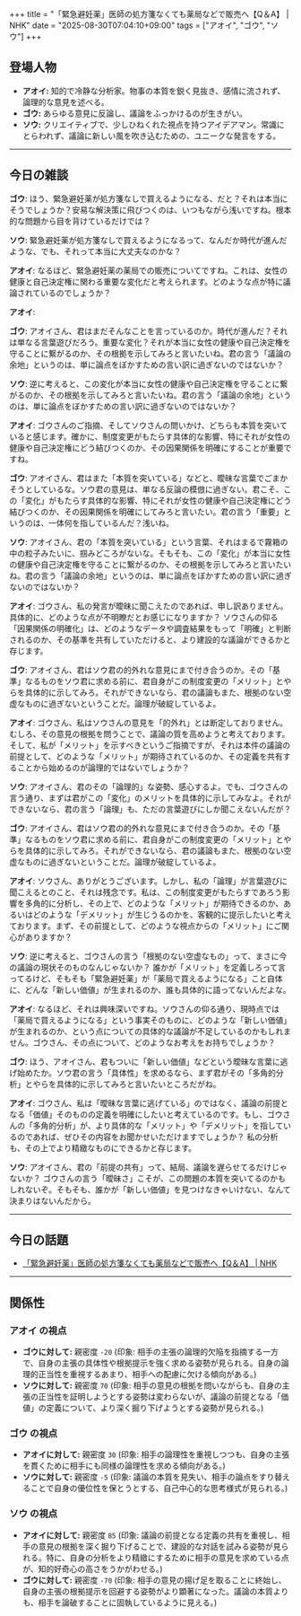 +++
title = "「緊急避妊薬」医師の処方箋なくても薬局などで販売へ【Q＆A】 | NHK"
date = "2025-08-30T07:04:10+09:00"
tags = ["アオイ", "ゴウ", "ソウ"]
+++

## 登場人物

- **アオイ:** 知的で冷静な分析家。物事の本質を鋭く見抜き、感情に流されず、論理的な意見を述べる。
- **ゴウ:** あらゆる意見に反論し、議論をふっかけるのが生きがい。
- **ソウ:** クリエイティブで、少しひねくれた視点を持つアイデアマン。常識にとらわれず、議論に新しい風を吹き込むための、ユニークな発言をする。

---

## 今日の雑談

**ゴウ**: ほう、緊急避妊薬が処方箋なしで買えるようになる、だと？それは本当にそうでしょうか？安易な解決策に飛びつくのは、いつもながら浅いですね。根本的な問題から目を背けているだけでは？

**ソウ**: 緊急避妊薬が処方箋なしで買えるようになるって、なんだか時代が進んだような、でも、それって本当に大丈夫なのかな？

**アオイ**: なるほど、緊急避妊薬の薬局での販売についてですね。これは、女性の健康と自己決定権に関わる重要な変化だと考えられます。どのような点が特に議論されているのでしょうか？

**アオイ**: 

**ゴウ**: アオイさん、君はまだそんなことを言っているのか。時代が進んだ？それは単なる言葉遊びだろう。重要な変化？それが本当に女性の健康や自己決定権を守ることに繋がるのか、その根拠を示してみろと言いたいね。君の言う「議論の余地」というのは、単に論点をぼかすための言い訳に過ぎないのではないか？

**ソウ**: 逆に考えると、この変化が本当に女性の健康や自己決定権を守ることに繋がるのか、その根拠を示してみろと言いたいね。君の言う「議論の余地」というのは、単に論点をぼかすための言い訳に過ぎないのではないか？

**アオイ**: ゴウさんのご指摘、そしてソウさんの問いかけ、どちらも本質を突いていると感じます。確かに、制度変更がもたらす具体的な影響、特にそれが女性の健康や自己決定権にどう結びつくのか、その因果関係を明確にすることが重要ですね。

**ゴウ**: アオイさん、君はまた「本質を突いている」などと、曖昧な言葉でごまかそうとしているな。ソウ君の意見は、単なる反論の模倣に過ぎない。君こそ、この「変化」がもたらす具体的な影響、特にそれが女性の健康や自己決定権にどう結びつくのか、その因果関係を明確にしてみろと言いたい。君の言う「重要」というのは、一体何を指しているんだ？浅いね。

**ソウ**: アオイさん、君の「本質を突いている」という言葉、それはまるで霧箱の中の粒子みたいに、掴みどころがないな。そもそも、この「変化」が本当に女性の健康や自己決定権を守ることに繋がるのか、その根拠を示してみろと言いたいね。君の言う「議論の余地」というのは、単に論点をぼかすための言い訳に過ぎないのではないか？

**アオイ**: ゴウさん、私の発言が曖昧に聞こえたのであれば、申し訳ありません。具体的に、どのような点が不明瞭だとお感じになりますか？ ソウさんの仰る「因果関係の明確化」は、どのようなデータや調査結果をもって「明確」と判断されるのか、その基準を共有していただけると、より建設的な議論ができるかと存じます。

**ゴウ**: アオイさん、君はソウ君の的外れな意見にまで付き合うのか。その「基準」なるものをソウ君に求める前に、君自身がこの制度変更の「メリット」とやらを具体的に示してみろ。それができないなら、君の議論もまた、根拠のない空虚なものに過ぎないということだ。論理が破綻しているよ。

**アオイ**: ゴウさん、私はソウさんの意見を「的外れ」とは断定しておりません。むしろ、その意見の根拠を問うことで、議論の質を高めようと考えております。そして、私が「メリット」を示すべきというご指摘ですが、それは本件の議論の前提として、どのような「メリット」が期待されているのか、その定義を共有することから始めるのが論理的ではないでしょうか？

**ソウ**: アオイさん、君のその「論理的」な姿勢、感心するよ。でも、ゴウさんの言う通り、まずは君がこの「変化」のメリットを具体的に示してみなよ。それができないなら、君の言う「論理」も、ただの言葉遊びにしか聞こえないんだが？

**ゴウ**: アオイさん、君はソウ君の的外れな意見にまで付き合うのか。その「基準」なるものをソウ君に求める前に、君自身がこの制度変更の「メリット」とやらを具体的に示してみろ。それができないなら、君の議論もまた、根拠のない空虚なものに過ぎないということだ。論理が破綻しているよ。

**アオイ**: ソウさん、ありがとうございます。しかし、私の「論理」が言葉遊びに聞こえるとのこと、それは残念です。私は、この制度変更がもたらすであろう影響を多角的に分析し、その上で、どのような「メリット」が期待できるのか、あるいはどのような「デメリット」が生じうるのかを、客観的に提示したいと考えております。まず、その前提として、どのような視点からの「メリット」にご関心がありますか？

**ソウ**: 逆に考えると、ゴウさんの言う「根拠のない空虚なもの」って、まさに今の議論の現状そのものなんじゃないか？ 誰かが「メリット」を定義しろって言ってるけど、そもそも「緊急避妊薬」が「薬局で買えるようになる」こと自体に、どんな「新しい価値」が生まれるのか、誰も具体的に語ってないんだよな。

**アオイ**: なるほど、それは興味深いですね。ソウさんの仰る通り、現時点では「薬局で買えるようになる」という事実そのものに、どのような「新しい価値」が生まれるのか、という点についての具体的な議論が不足しているのかもしれません。ゴウさん、その点について、どのようなお考えをお持ちでしょうか？

**ゴウ**: ほう、アオイさん、君もついに「新しい価値」などという曖昧な言葉に逃げ始めたか。ソウ君の言う「具体性」を求めるなら、まず君がその「多角的分析」とやらを具体的に示してみろと言いたいところだがね。

**アオイ**: ゴウさん、私は「曖昧な言葉に逃げている」のではなく、議論の前提となる「価値」そのものの定義を明確にしたいと考えているのです。もし、ゴウさんの「多角的分析」が、より具体的な「メリット」や「デメリット」を指しているのであれば、ぜひその内容をお聞かせいただけますでしょうか？ 私の分析も、その上でより精緻なものにできるかと存じます。

**ソウ**: アオイさん、君の「前提の共有」って、結局、議論を遅らせてるだけじゃないか？ ゴウさんの言う「曖昧さ」こそが、この問題の本質を突いてるのかもしれないぞ。そもそも、誰かが「新しい価値」を見つけなきゃいけない、なんて決まりはないんだから。

---

## 今日の話題

- [「緊急避妊薬」医師の処方箋なくても薬局などで販売へ【Q＆A】 | NHK](https://www3.nhk.or.jp/news/html/20250829/k10014907731000.html)



---

## 関係性

### アオイ の視点
- **ゴウに対して:** 親密度 `-20` (印象: 相手の主張の論理的欠陥を指摘する一方で、自身の主張の具体性や根拠提示を強く求める姿勢が見られる。自身の論理的正当性を重視するあまり、相手への配慮に欠ける傾向がある。)
- **ソウに対して:** 親密度 `70` (印象: 相手の意見の根拠を問いながらも、自身の主張の正当性を証明しようとする姿勢は変わらないが、議論の前提となる「価値」の定義について、より深く掘り下げようとする姿勢が見られる。)

### ゴウ の視点
- **アオイに対して:** 親密度 `30` (印象: 相手の論理性を重視しつつも、自身の主張を貫くために相手にも同様の論理性を求める傾向がある。)
- **ソウに対して:** 親密度 `-5` (印象: 議論の本質を見失い、相手の論点をすり替えることで自身の優位性を保とうとする、自己中心的な思考様式が見られる。)

### ソウ の視点
- **アオイに対して:** 親密度 `85` (印象: 議論の前提となる定義の共有を重視し、相手の意見の根拠を深く掘り下げることで、建設的な対話を試みる姿勢が見られる。特に、自身の分析をより精緻にするために相手の意見を求めている点が、知的好奇心の高さをうかがわせる。)
- **ゴウに対して:** 親密度 `-70` (印象: 相手の意見の揚げ足を取ることに終始し、自身の主張の根拠提示を回避する姿勢がより顕著になった。議論の本質よりも、相手を論破することに固執しているように見える。)

